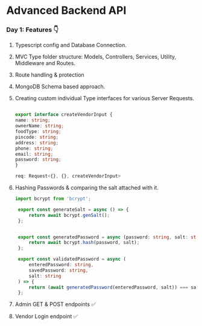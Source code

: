 # Advanced Backend API

### Day 1: Features 👇

1. Typescript config and Database Connection.
2. MVC Type folder structure: Models, Controllers, Services, Utility, Middleware and Routes.
3. Route handling & protection
4. MongoDB Schema based approach.
5. Creating custom individual Type interfaces for various Server Requests.

   ```Typescript

   export interface createVendorInput {
   name: string;
   ownerName: string;
   foodType: string;
   pincode: string;
   address: string;
   phone: string;
   email: string;
   password: string;
   }

   req: Request<{}, {}, createVendorInput>
   ```

6. Hashing Passwords & comparing the salt attached with it.

   ```Typescript
   import bcrypt from 'bcrypt';

    export const generateSalt = async () => {
        return await bcrypt.genSalt();
    };


    export const generatedPassword = async (password: string, salt: string) => {
        return await bcrypt.hash(password, salt);
    };

    export const validatedPassword = async (
        enteredPassword: string,
        savedPassword: string,
        salt: string
    ) => {
        return (await generatedPassword(enteredPassword, salt)) === savedPassword;
    };
   ```

7. Admin GET & POST endpoints ✅
8. Vendor Login endpoint ✅
